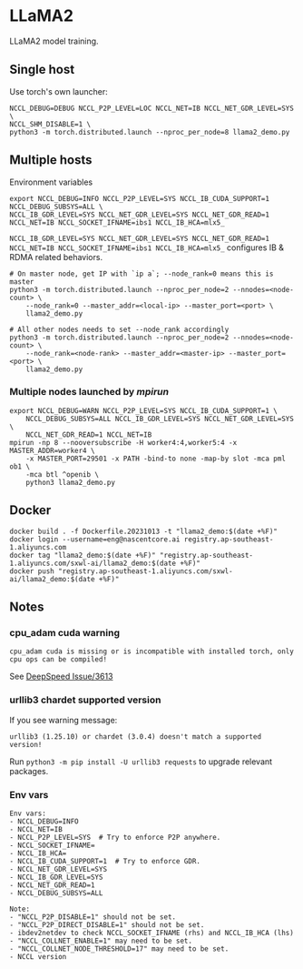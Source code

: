 # LLaMA2

LLaMA2 model training.

## Single host

Use torch's own launcher:
```
NCCL_DEBUG=DEBUG NCCL_P2P_LEVEL=LOC NCCL_NET=IB NCCL_NET_GDR_LEVEL=SYS \
NCCL_SHM_DISABLE=1 \
python3 -m torch.distributed.launch --nproc_per_node=8 llama2_demo.py
```

## Multiple hosts

Environment variables
```shell
export NCCL_DEBUG=INFO NCCL_P2P_LEVEL=SYS NCCL_IB_CUDA_SUPPORT=1 NCCL_DEBUG_SUBSYS=ALL \
NCCL_IB_GDR_LEVEL=SYS NCCL_NET_GDR_LEVEL=SYS NCCL_NET_GDR_READ=1 NCCL_NET=IB NCCL_SOCKET_IFNAME=ibs1 NCCL_IB_HCA=mlx5_
```

`NCCL_IB_GDR_LEVEL=SYS NCCL_NET_GDR_LEVEL=SYS NCCL_NET_GDR_READ=1 NCCL_NET=IB NCCL_SOCKET_IFNAME=ibs1 NCCL_IB_HCA=mlx5_`
configures IB & RDMA related behaviors.

```
# On master node, get IP with `ip a`; --node_rank=0 means this is master
python3 -m torch.distributed.launch --nproc_per_node=2 --nnodes=<node-count> \
    --node_rank=0 --master_addr=<local-ip> --master_port=<port> \
    llama2_demo.py

# All other nodes needs to set --node_rank accordingly
python3 -m torch.distributed.launch --nproc_per_node=2 --nnodes=<node-count> \
    --node_rank=<node-rank> --master_addr=<master-ip> --master_port=<port> \
    llama2_demo.py
```
### Multiple nodes launched by *mpirun*
```
export NCCL_DEBUG=WARN NCCL_P2P_LEVEL=SYS NCCL_IB_CUDA_SUPPORT=1 \
    NCCL_DEBUG_SUBSYS=ALL NCCL_IB_GDR_LEVEL=SYS NCCL_NET_GDR_LEVEL=SYS \
    NCCL_NET_GDR_READ=1 NCCL_NET=IB
mpirun -np 8 --nooversubscribe -H worker4:4,worker5:4 -x MASTER_ADDR=worker4 \
    -x MASTER_PORT=29501 -x PATH -bind-to none -map-by slot -mca pml ob1 \
    -mca btl ^openib \
    python3 llama2_demo.py
```

## Docker
```shell
docker build . -f Dockerfile.20231013 -t "llama2_demo:$(date +%F)"
docker login --username=eng@nascentcore.ai registry.ap-southeast-1.aliyuncs.com
docker tag "llama2_demo:$(date +%F)" "registry.ap-southeast-1.aliyuncs.com/sxwl-ai/llama2_demo:$(date +%F)"
docker push "registry.ap-southeast-1.aliyuncs.com/sxwl-ai/llama2_demo:$(date +%F)"
```

## Notes

### cpu_adam cuda warning
```
cpu_adam cuda is missing or is incompatible with installed torch, only cpu ops can be compiled!
```
See [DeepSpeed Issue/3613](https://github.com/microsoft/DeepSpeed/issues/3613#issuecomment-1581104500)

### urllib3 chardet supported version

If you see warning message:
```
urllib3 (1.25.10) or chardet (3.0.4) doesn't match a supported version!
```
Run `python3 -m pip install -U urllib3 requests` to upgrade relevant packages.

### Env vars

```
Env vars:
- NCCL_DEBUG=INFO
- NCCL_NET=IB
- NCCL_P2P_LEVEL=SYS  # Try to enforce P2P anywhere.
- NCCL_SOCKET_IFNAME=
- NCCL_IB_HCA=
- NCCL_IB_CUDA_SUPPORT=1  # Try to enforce GDR.
- NCCL_NET_GDR_LEVEL=SYS
- NCCL_IB_GDR_LEVEL=SYS
- NCCL_NET_GDR_READ=1
- NCCL_DEBUG_SUBSYS=ALL

Note:
- "NCCL_P2P_DISABLE=1" should not be set.
- "NCCL_P2P_DIRECT_DISABLE=1" should not be set.
- ibdev2netdev to check NCCL_SOCKET_IFNAME (rhs) and NCCL_IB_HCA (lhs)
- "NCCL_COLLNET_ENABLE=1" may need to be set.
- "NCCL_COLLNET_NODE_THRESHOLD=17" may need to be set.
- NCCL version
```
